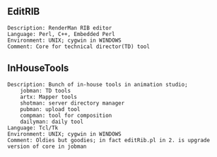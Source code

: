 EditRIB
-------
    Description: RenderMan RIB editor
    Language: Perl, C++, Embedded Perl
    Environment: UNIX; cygwin in WINDOWS
    Comment: Core for technical director(TD) tool

InHouseTools
------------
    Description: Bunch of in-house tools in animation studio;
        jobman: TD tools
        artx: Mapper tools
        shotman: server directory manager
        pubman: upload tool
        compman: tool for composition
        dailyman: daily tool
    Language: Tcl/Tk
    Environment: UNIX; cygwin in WINDOWS
    Comment: Oldies but goodies; in fact editRib.pl in 2. is upgrade version of core in jobman
